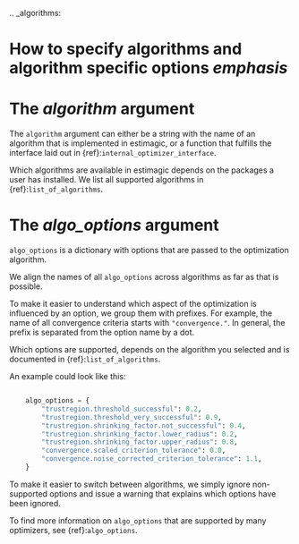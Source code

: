 .. _algorithms:

# How to specify algorithms and algorithm specific options *emphasis*

# The *algorithm* argument

The ``algorithm`` argument can either be a string with the name of an algorithm that is
implemented in estimagic, or a function that fulfills the interface laid out in
{ref}:`internal_optimizer_interface`.

Which algorithms are available in estimagic depends on the packages a user has
installed. We list all supported algorithms in {ref}:`list_of_algorithms`.


# The *algo_options* argument

``algo_options`` is a dictionary with options that are passed to the
optimization algorithm.

We align the names of all ``algo_options`` across algorithms as far as that is possible.

To make it easier to understand which aspect of the optimization is influenced by an
option, we group them with prefixes. For example, the name of all convergence criteria
starts with ``"convergence."``. In general, the prefix is separated from the
option name by a dot.

Which options are supported, depends on the algorithm you selected and is documented
in {ref}:`list_of_algorithms`.

An example could look like this:

```python

    algo_options = {
        "trustregion.threshold_successful": 0.2,
        "trustregion.threshold_very_successful": 0.9,
        "trustregion.shrinking_factor.not_successful": 0.4,
        "trustregion.shrinking_factor.lower_radius": 0.2,
        "trustregion.shrinking_factor.upper_radius": 0.8,
        "convergence.scaled_criterion_tolerance": 0.0,
        "convergence.noise_corrected_criterion_tolerance": 1.1,
    }
```
To make it easier to switch between algorithms, we simply ignore non-supported options
and issue a warning that explains which options have been ignored.

To find more information on ``algo_options`` that are supported by many optimizers,
see {ref}:`algo_options`.
